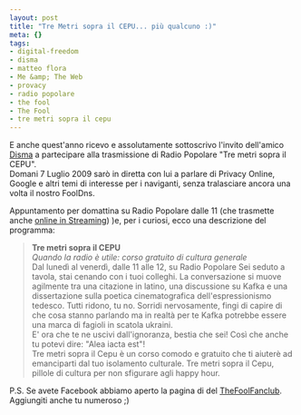 ```yaml
--- 
layout: post
title: "Tre Metri sopra il CEPU... più qualcuno :)"
meta: {}
tags: 
- digital-freedom
- disma
- matteo flora
- Me &amp; The Web
- provacy
- radio popolare
- the fool
- The Fool
- tre metri sopra il cepu
---
```

E anche quest'anno ricevo e assolutamente sottoscrivo l'invito dell'amico [Disma](http://www.disma.biz/) a partecipare alla trasmissione di Radio Popolare "Tre metri sopra il CEPU".  
Domani 7 Luglio 2009 sarò in diretta con lui a parlare di Privacy Online, Google e altri temi di interesse per i naviganti, senza tralasciare ancora una volta il nostro FoolDns.  
   
Appuntamento per domattina su Radio Popolare dalle 11 (che trasmette anche [online in Streaming](http://www.radiopopolare.it/poplive/diretta/)) )e, per i curiosi, ecco una descrizione del programma:  
  
> **Tre metri sopra il CEPU**  
> *Quando la radio è utile: corso gratuito di cultura generale*  
> Dal lunedì al venerdì, dalle 11 alle 12, su Radio Popolare
> Sei seduto a tavola, stai cenando con i tuoi colleghi. La conversazione si muove agilmente tra una citazione in latino, una discussione su Kafka e una dissertazione sulla poetica cinematografica dell'espressionismo tedesco. Tutti ridono, tu no. Sorridi nervosamente, fingi di capire di che cosa stanno parlando ma in realtà  per te Kafka potrebbe essere una marca di fagioli in scatola ukraini.  
> E' ora che te ne uscivi dall'ignoranza, bestia che sei! Così che anche tu potevi dire: "Alea iacta est"!  
> Tre metri sopra il Cepu è un corso comodo e gratuito che ti aiuterè  ad emanciparti dal tuo isolamento culturale. Tre metri sopra il Cepu,  pillole di cultura per non sfigurare agli happy hour.    
  
P.S. Se avete Facebook abbiamo aperto la pagina di del [TheFoolFanclub](http://www.facebook.com/thefool.it). Aggiungiti anche tu numeroso ;) 
